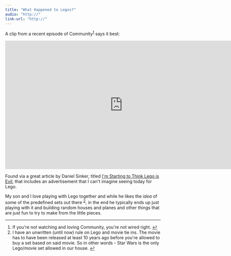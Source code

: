 ```yaml
---
title: "What Happened to Legos?"
audio: "http://"
link-url: "http://"
---
```

<p>A clip from a recent episode of Community<sup id="fnref-19909:1"><a href="#fn-19909:1" rel="footnote">1</a></sup> says it best:</p>
<p><iframe width="760" height="416" src="http://www.youtube.com/embed/jitDWAx6_eA?rel=0" frameborder="0" allowfullscreen></iframe></p>
<p>Found via a great article by Daniel Sinker, titled <a href="http://sinker.tumblr.com/post/14267087602/im-starting-to-think-lego-is-evil">I'm Starting to Think Lego is Evil</a>, that includes an advertisement that I can't imagine seeing today for Lego.</p>
<p>My son and I love playing with Lego together and while he likes the <em>idea</em> of some of the predefined sets out there <sup id="fnref-19909:2"><a href="#fn-19909:2" rel="footnote">2</a></sup>, in the end he typically ends up just playing with it and building random houses and planes and other things that are just fun to try to make from the little pieces.</p>
<div class="footnotes">
<hr />
<ol>
<li id="fn-19909:1">
If you're not watching and loving Community, you're not wired right.&#160;<a href="#fnref-19909:1" rev="footnote">&#8617;</a>
</li>
<li id="fn-19909:2">
I have an unwritten (until now) rule on Lego and movie tie ins. The movie has to have been released at least 10 years ago before you're allowed to buy a set based on said movie. So in other words - Star Wars is the only Lego/movie set allowed in our house.&#160;<a href="#fnref-19909:2" rev="footnote">&#8617;</a>
</li>
</ol>
</div>
